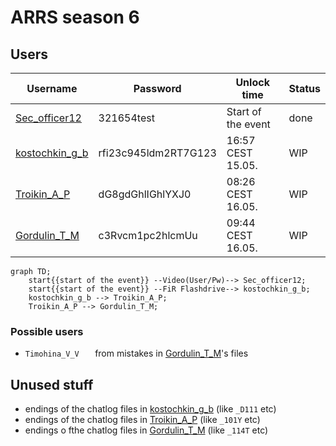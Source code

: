 # ARRS season 6

## Users
| Username | Password | Unlock time | Status |
|----------|----------|-------------|--------|
| [Sec_officer12](./Users/Sec_officer12.md) | 321654test | Start of the event | done |
| [kostochkin_g_b](./Users/kostochkin_g_b.md) | rfi23c945ldm2RT7G123 | 16:57 CEST 15.05. | WIP |
| [Troikin_A_P](./Users/Troikin_A_P.md) | dG8gdGhlIGhlYXJ0 | 08:26 CEST 16.05. | WIP |
| [Gordulin_T_M](./Users/Gordulin_T_M.md) | c3Rvcm1pc2hlcmUu | 09:44 CEST 16.05. | WIP |

```mermaid
graph TD;
    start{{start of the event}} --Video(User/Pw)--> Sec_officer12;
    start{{start of the event}} --FiR Flashdrive--> kostochkin_g_b;
    kostochkin_g_b --> Troikin_A_P;
    Troikin_A_P --> Gordulin_T_M;
```

### Possible users

- `Timohina_V_V   ` from mistakes in [Gordulin_T_M](./Users/Gordulin_T_M.md)'s files  

## Unused stuff
- endings of the chatlog files in [kostochkin_g_b](./Users/kostochkin_g_b.md) (like `_D111` etc)
- endings of the chatlog files in [Troikin_A_P](./Users/Troikin_A_P.md) (like `_101Y` etc)
- endings o fthe chatlog files in [Gordulin_T_M](./Users/Gordulin_T_M.md) (like `_114T` etc)
